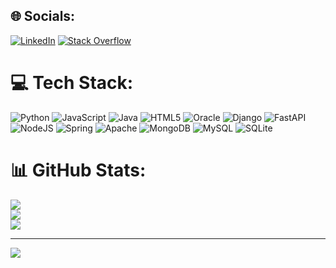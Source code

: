 ## 🌐 Socials:
[![LinkedIn](https://img.shields.io/badge/LinkedIn-%230077B5.svg?logo=linkedin&logoColor=white)](https://linkedin.com/in/santiago-angel-mancera) [![Stack Overflow](https://img.shields.io/badge/-Stackoverflow-FE7A16?logo=stack-overflow&logoColor=white)](https://stackoverflow.com/users/santiago-angel-mancera) 

# 💻 Tech Stack:
![Python](https://img.shields.io/badge/python-3670A0?style=for-the-badge&logo=python&logoColor=ffdd54) ![JavaScript](https://img.shields.io/badge/javascript-%23323330.svg?style=for-the-badge&logo=javascript&logoColor=%23F7DF1E) ![Java](https://img.shields.io/badge/java-%23ED8B00.svg?style=for-the-badge&logo=java&logoColor=white) ![HTML5](https://img.shields.io/badge/html5-%23E34F26.svg?style=for-the-badge&logo=html5&logoColor=white) ![Oracle](https://img.shields.io/badge/Oracle-F80000?style=for-the-badge&logo=oracle&logoColor=white) ![Django](https://img.shields.io/badge/django-%23092E20.svg?style=for-the-badge&logo=django&logoColor=white) ![FastAPI](https://img.shields.io/badge/FastAPI-005571?style=for-the-badge&logo=fastapi) ![NodeJS](https://img.shields.io/badge/node.js-6DA55F?style=for-the-badge&logo=node.js&logoColor=white) ![Spring](https://img.shields.io/badge/spring-%236DB33F.svg?style=for-the-badge&logo=spring&logoColor=white) ![Apache](https://img.shields.io/badge/apache-%23D42029.svg?style=for-the-badge&logo=apache&logoColor=white) ![MongoDB](https://img.shields.io/badge/MongoDB-%234ea94b.svg?style=for-the-badge&logo=mongodb&logoColor=white) ![MySQL](https://img.shields.io/badge/mysql-%2300f.svg?style=for-the-badge&logo=mysql&logoColor=white) ![SQLite](https://img.shields.io/badge/sqlite-%2307405e.svg?style=for-the-badge&logo=sqlite&logoColor=white)
# 📊 GitHub Stats:
![](https://github-readme-stats.vercel.app/api?username=santiagoangel04&theme=dark&hide_border=false&include_all_commits=true&count_private=true)<br/>
![](https://github-readme-streak-stats.herokuapp.com/?user=santiagoangel04&theme=dark&hide_border=false)<br/>
![](https://github-readme-stats.vercel.app/api/top-langs/?username=santiagoangel04&theme=dark&hide_border=false&include_all_commits=true&count_private=true&layout=compact)
 
---
[![](https://visitcount.itsvg.in/api?id=santiagoangel04&icon=0&color=0)](https://visitcount.itsvg.in)
<!-- Proudly created with GPRM ( https://gprm.itsvg.in ) -->
